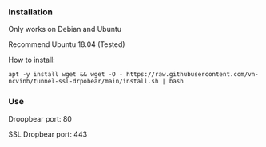 ### Installation

Only works on Debian and Ubuntu

Recommend Ubuntu 18.04 (Tested)

How to install:
```
apt -y install wget && wget -O - https://raw.githubusercontent.com/vn-ncvinh/tunnel-ssl-drpobear/main/install.sh | bash
```
### Use


Droopbear port: 80

SSL Dropbear port: 443
